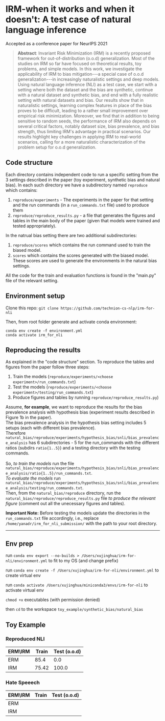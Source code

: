 # IRM-when it works and when it doesn't: A test case of natural language inference
Accepted as a conference paper for NeurIPS 2021

>**Abstract**: Invariant Risk Minimization (IRM) is a recently proposed framework for out-of-distribution (o.o.d) generalization.  Most of the studies on IRM so far have focused on theoretical results, toy problems, and simple models. In this work, we investigate the applicability of IRM to bias mitigation---a special case of o.o.d generalization---in increasingly naturalistic settings and deep models. Using natural language inference (NLI) as a test case, we start with a setting where both the dataset and the bias are synthetic, continue with a natural dataset and synthetic bias, and end with a fully realistic setting with natural datasets and bias. Our results show that in naturalistic settings, learning complex features in place of the bias proves to be difficult, leading to a rather small improvement over empirical risk minimization. Moreover, we find that in addition to being sensitive to random seeds, the performance of IRM also depends on several critical factors, notably dataset size, bias prevalence, and bias strength, thus limiting IRM's advantage in practical scenarios. Our results  highlight key challenges in applying IRM to real-world scenarios, calling for a more naturalistic characterization of  the problem setup for o.o.d generalization. 

## Code structure
Each directory contains independent code to run a specific setting from the 3 settings described in the paper (toy experiment, synthetic bias and natural bias).
In each such directory we have a subdirectory named `reproduce` which contains:
1. `reproduce/experiments` - The experiments in the paper for that setting and the run commands (in a `run_commands.txt` file) used to produce them
2. `reproduce/reproduce_results.py` - a file that generates the figures and tables in the main body of the paper (given that models were trained and tested appropriately).

In the natrual bias setting there are two additional subdirectories: 
1. `reproduce/scores` which contains the run command used to train the biased model.
2. `scores` which contains the scores generated with the biased model. These scores are used to generate the environments in the natural bias settings.

All the code for the train and evaluation functions is found in the "main.py" file of the relevant setting. 

## Environment setup
Clone this repo:
```git clone https://github.com/technion-cs-nlp/irm-for-nli```

Then, from root folder generate and activate conda environment:
```
conda env create -f environment.yml
conda activate irm_for_nli
```

## Reproducing the results
As explained in the "code structure" section. 
To reproduce the tables and figures from the paper follow three steps:
1. Train the models (`reproduce/experiments/<choose experiment>/run_commands.txt`)
2. Test the models (`reproduce/experiments/<choose experiment>/testing/run_commands.txt`)
3. Produce figures and tables by running `reproduce/reproduce_results.py`)

Assume, **for example**, we want to reproduce the results for the bias prevalence analysis with hypothesis bias (experiment results described in Figure 1b in the paper). 
<br />The bias prevalence analysis in the hypothesis bias setting includes 5 setups (each with different bias prevalence). 
<br />Therefore `natural_bias/reproduce/experiments/hypothesis_bias/snli/bias_prevalence_analysis` has 6 subdirectories - 5 for the run_commands with the different ratios (subdirs `ratio{1..5}`) and a testing directory with the testing commands.
<br /><br />So, *to train the models* run the file `natural_bias/reproduce/experiments/hypothesis_bias/snli/bias_prevalence_analysis/ratio{1..5}/run_commands.txt`.
<br />*To evaluate the models* run `natural_bias/reproduce/experiments/hypothesis_bias/snli/bias_prevalence_analysis/testing/run_commands.txt`.
<br />Then, from the `natural_bias/reproduce` directory, run the `natural_bias/reproduce/reproduce_results.py` file *to produce the relevant figure* (comment out all the unecessary figures and tables). 

  **Important Note:**   Before testing the models update the directories in the `run_commands.txt` file accordingly, i.e., replace `/home/yanadr/irm_for_nli_submission/` with the path to your root directory.

---

## Env prep

run `conda env export --no-builds > /Users/xujinghua/irm-for-nli/environment.yml` to fit to my OS (and change prefix)

run `conda env create -f /Users/xujinghua/irm-for-nli/environment.yml` to create virtual env

run `conda activate /Users/xujinghua/miniconda3/envs/irm-for-nli` to activate virtual env

`chmod +x` executables (with permission denied)

then `cd` to the workspace `toy_example/synthetic_bias/natural_bias`


## Toy Example

### Reproduced NLI

| ERM\IRM | Train | Test (o.o.d) |
| --- | --- | --- |
| ERM | 85.4 | 0.0 |
| IRM | 75.42 | 100.0 |


### Hate Speeech

| ERM\IRM | Train | Test (o.o.d) |
| --- | --- | --- |
| ERM |  |  |
| IRM |  |  |